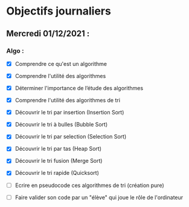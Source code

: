 # Objectifs journaliers

## Mercredi 01/12/2021 :

### Algo : 

* [X] Comprendre ce qu'est un algorithme
* [X] Comprendre l'utilité des algorithmes
* [X] Déterminer l'importance de l’étude des algorithmes
* [X] Comprendre l'utilité des algorithmes de tri
* [X] Découvrir le tri par insertion (Insertion Sort)
* [X] Découvrir le tri à bulles (Bubble Sort)
* [X] Découvrir le tri par selection (Selection Sort)
* [X] Découvrir le tri par tas (Heap Sort)
* [X] Découvrir le tri fusion (Merge Sort)
* [X] Découvrir le tri rapide (Quicksort)

* [ ] Ecrire en pseudocode ces algorithmes de tri (création pure)
* [ ] Faire valider son code par un "élève" qui joue le rôle de l'ordinateur